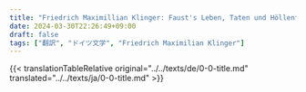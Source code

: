 ```yaml
---
title: "Friedrich Maximillian Klinger: Faust's Leben, Taten und Höllenfahrt (1799) - 標題"
date: 2024-03-30T22:26:49+09:00
draft: false
tags: ["翻訳", "ドイツ文学", "Friedrich Maximilian Klinger"]
---
```


{{< translationTableRelative original="../../texts/de/0-0-title.md" translated="../../texts/ja/0-0-title.md" >}}